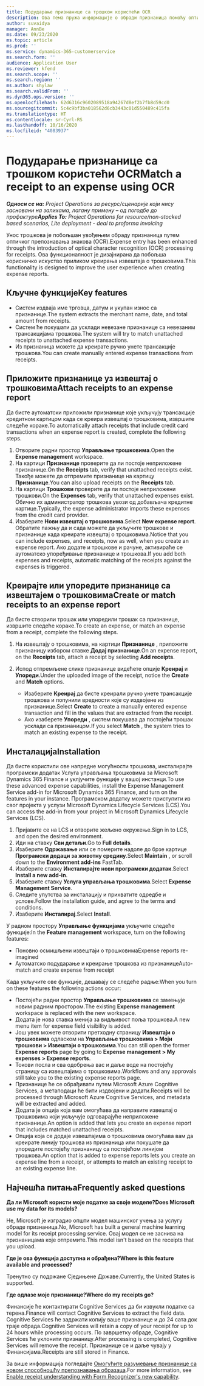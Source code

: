 ```yaml
---
title: Подударање признанице са трошком користећи OCR
description: Ова тема пружа информације о обради признаница помоћу оптичког препознавања знакова (OCR).
author: suvaidya
manager: AnnBe
ms.date: 09/23/2020
ms.topic: article
ms.prod: ''
ms.service: dynamics-365-customerservice
ms.search.form: ''
audience: Application User
ms.reviewer: kfend
ms.search.scope: ''
ms.search.region: ''
ms.author: shylaw
ms.search.validFrom: ''
ms.dyn365.ops.version: ''
ms.openlocfilehash: 62d6316c9602089518a94267d8ef2b7fb8d59cd0
ms.sourcegitcommit: 5c4c9bf3ba018562d6cb3443c01d550489c415fa
ms.translationtype: HT
ms.contentlocale: sr-Cyrl-RS
ms.lasthandoff: 10/16/2020
ms.locfileid: "4083937"
---
```

# <a name="match-a-receipt-to-an-expense-using-ocr"></a><span data-ttu-id="4153f-103">Подударање признанице са трошком користећи OCR</span><span class="sxs-lookup"><span data-stu-id="4153f-103">Match a receipt to an expense using OCR</span></span>

<span data-ttu-id="4153f-104">_**Односи се на:** Project Operations за ресурс/сценарије који нису засновани на залихама, лагану примену – од погодбе до профактуре_</span><span class="sxs-lookup"><span data-stu-id="4153f-104">_**Applies To:** Project Operations for resource/non-stocked based scenarios, Lite deployment - deal to proforma invoicing_</span></span>

<span data-ttu-id="4153f-105">Унос трошкова је побољшан увођењем обраду признаница путем оптичког препознавања знакова (OCR).</span><span class="sxs-lookup"><span data-stu-id="4153f-105">Expense entry has been enhanced through the introduction of optical character recognition (OCR) processing for receipts.</span></span> <span data-ttu-id="4153f-106">Ова функционалност је дизајнирана да побољша корисничко искуство приликом креирања извештаја о трошковима.</span><span class="sxs-lookup"><span data-stu-id="4153f-106">This functionality is designed to improve the user experience when creating expense reports.</span></span>

## <a name="key-features"></a><span data-ttu-id="4153f-107">Кључне функције</span><span class="sxs-lookup"><span data-stu-id="4153f-107">Key features</span></span>

- <span data-ttu-id="4153f-108">Систем издваја име трговца, датум и укупан износ са признанице.</span><span class="sxs-lookup"><span data-stu-id="4153f-108">The system extracts the merchant name, date, and total amount from receipts.</span></span>
- <span data-ttu-id="4153f-109">Систем ће покушати да усклади невезане признанице са невезаним трансакцијама трошкова.</span><span class="sxs-lookup"><span data-stu-id="4153f-109">The system will try to match unattached receipts to unattached expense transactions.</span></span>
- <span data-ttu-id="4153f-110">Из признаница можете да креирате ручно унете трансакције трошкова.</span><span class="sxs-lookup"><span data-stu-id="4153f-110">You can create manually entered expense transactions from receipts.</span></span>

## <a name="attach-receipts-to-an-expense-report"></a><span data-ttu-id="4153f-111">Приложите признанице уз извештај о трошковима</span><span class="sxs-lookup"><span data-stu-id="4153f-111">Attach receipts to an expense report</span></span>

<span data-ttu-id="4153f-112">Да бисте аутоматски приложили признанице које укључују трансакције кредитном картицом када се креира извештај о трошковима, извршите следеће кораке.</span><span class="sxs-lookup"><span data-stu-id="4153f-112">To automatically attach receipts that include credit card transactions when an expense report is created, complete the following steps.</span></span>

  1. <span data-ttu-id="4153f-113">Отворите радни простор **Управљање трошковима**.</span><span class="sxs-lookup"><span data-stu-id="4153f-113">Open the **Expense management** workspace.</span></span>
  2. <span data-ttu-id="4153f-114">На картици **Признанице** проверите да ли постоје неприложене признанице.</span><span class="sxs-lookup"><span data-stu-id="4153f-114">On the **Receipts** tab, verify that unattached receipts exist.</span></span> <span data-ttu-id="4153f-115">Такође можете да отпремите признанице на картицу **Признанице**.</span><span class="sxs-lookup"><span data-stu-id="4153f-115">You can also upload receipts on the **Receipts** tab.</span></span>
  3. <span data-ttu-id="4153f-116">На картици **Трошкови** проверите да ли постоје неприложени трошкови.</span><span class="sxs-lookup"><span data-stu-id="4153f-116">On the **Expenses** tab, verify that unattached expenses exist.</span></span> <span data-ttu-id="4153f-117">Обично их администратор трошкова увози од добављача кредитне картице.</span><span class="sxs-lookup"><span data-stu-id="4153f-117">Typically, the expense administrator imports these expenses from the credit card provider.</span></span>
  4. <span data-ttu-id="4153f-118">Изаберите **Нови извештај о трошковима**.</span><span class="sxs-lookup"><span data-stu-id="4153f-118">Select **New expense report**.</span></span> <span data-ttu-id="4153f-119">Обратите пажњу да и сада можете да укључите трошкове и признанице када креирате извештај о трошковима.</span><span class="sxs-lookup"><span data-stu-id="4153f-119">Notice that you can include expenses, and receipts, now as well, when you create an expense report.</span></span> <span data-ttu-id="4153f-120">Ако додате и трошкове и рачуне, активираће се аутоматско упоређивање признанице и трошкова.</span><span class="sxs-lookup"><span data-stu-id="4153f-120">If you add both expenses and receipts, automatic matching of the receipts against the expenses is triggered.</span></span>

## <a name="create-or-match-receipts-to-an-expense-report"></a><span data-ttu-id="4153f-121">Креирајте или упоредите признанице са извештајем о трошковима</span><span class="sxs-lookup"><span data-stu-id="4153f-121">Create or match receipts to an expense report</span></span>
<span data-ttu-id="4153f-122">Да бисте створили трошак или упоредили трошак са признанице, извршите следеће кораке.</span><span class="sxs-lookup"><span data-stu-id="4153f-122">To create an expense, or match an expense from a receipt, complete the following steps.</span></span>

  1. <span data-ttu-id="4153f-123">На извештају о трошковима, на картици **Признанице** , приложите признаницу избором ставке **Додај признанице**.</span><span class="sxs-lookup"><span data-stu-id="4153f-123">On an expense report, on the **Receipts** tab, attach a receipt by selecting **Add receipts**.</span></span>
  2. <span data-ttu-id="4153f-124">Испод отпремљене слике признанице видећете опције **Креирај** и **Упореди**.</span><span class="sxs-lookup"><span data-stu-id="4153f-124">Under the uploaded image of the receipt, notice the **Create** and **Match** options.</span></span>

      - <span data-ttu-id="4153f-125">Изаберите **Креирај** да бисте креирали ручно унете трансакције трошкова и попунили вредности које су издвојене из признанице.</span><span class="sxs-lookup"><span data-stu-id="4153f-125">Select **Create** to create a manually entered expense transaction and fill in the values that are extracted from the receipt.</span></span>
      - <span data-ttu-id="4153f-126">Ако изаберете **Упореди** , систем покушава да постојећи трошак усклади са признаницом.</span><span class="sxs-lookup"><span data-stu-id="4153f-126">If you select **Match** , the system tries to match an existing expense to the receipt.</span></span>

## <a name="installation"></a><span data-ttu-id="4153f-127">Инсталација</span><span class="sxs-lookup"><span data-stu-id="4153f-127">Installation</span></span>

<span data-ttu-id="4153f-128">Да бисте користили ове напредне могућности трошкова, инсталирајте програмски додатак Услуга управљања трошковима за Microsoft Dynamics 365 Finance и уклјучите функције у вашој инстанци.</span><span class="sxs-lookup"><span data-stu-id="4153f-128">To use these advanced expense capabilities, install the Expense Management Service add-in for Microsoft Dynamics 365 Finance, and turn on the features in your instance.</span></span> <span data-ttu-id="4153f-129">Програмском додатку можете приступити из свог пројекта у услузи Microsoft Dynamics Lifecycle Services (LCS).</span><span class="sxs-lookup"><span data-stu-id="4153f-129">You can access the add-in from your project in Microsoft Dynamics Lifecycle Services (LCS).</span></span>

1. <span data-ttu-id="4153f-130">Пријавите се на LCS и отворите жељено окружење.</span><span class="sxs-lookup"><span data-stu-id="4153f-130">Sign in to LCS, and open the desired environment.</span></span>
2. <span data-ttu-id="4153f-131">Иди на ставку **Сви детаљи**.</span><span class="sxs-lookup"><span data-stu-id="4153f-131">Go to **Full details**.</span></span>
3. <span data-ttu-id="4153f-132">Изаберите **Одржавање** или се померите надоле до брзе картице **Програмски додаци за животну средину**.</span><span class="sxs-lookup"><span data-stu-id="4153f-132">Select **Maintain** , or scroll down to the **Environment add-ins** FastTab.</span></span>
4. <span data-ttu-id="4153f-133">Изаберите ставку **Инсталирајте нови програмски додатак**.</span><span class="sxs-lookup"><span data-stu-id="4153f-133">Select **Install a new add-in**.</span></span>
5. <span data-ttu-id="4153f-134">Изаберите ставку **Услуга управљања трошковима**.</span><span class="sxs-lookup"><span data-stu-id="4153f-134">Select **Expense Management Service**.</span></span>
6. <span data-ttu-id="4153f-135">Следите упутства за инсталацију и прихватите одредбе и услове.</span><span class="sxs-lookup"><span data-stu-id="4153f-135">Follow the installation guide, and agree to the terms and conditions.</span></span>
7. <span data-ttu-id="4153f-136">Изаберите **Инсталирај**.</span><span class="sxs-lookup"><span data-stu-id="4153f-136">Select **Install**.</span></span>

<span data-ttu-id="4153f-137">У радном простору **Управљање функцијама** укључите следеће функције:</span><span class="sxs-lookup"><span data-stu-id="4153f-137">In the **Feature management** workspace, turn on the following features:</span></span>

- <span data-ttu-id="4153f-138">Поновно осмишљени извештаји о трошковима</span><span class="sxs-lookup"><span data-stu-id="4153f-138">Expense reports re-imagined</span></span>
- <span data-ttu-id="4153f-139">Аутоматско подударање и креирање трошкова из признанице</span><span class="sxs-lookup"><span data-stu-id="4153f-139">Auto-match and create expense from receipt</span></span>

<span data-ttu-id="4153f-140">Када укључите ове функције, дешавају се следеће радње:</span><span class="sxs-lookup"><span data-stu-id="4153f-140">When you turn on these features the following actions occur:</span></span>

- <span data-ttu-id="4153f-141">Постојећи радни простор **Управљање трошковима** се замењује новим радним простором.</span><span class="sxs-lookup"><span data-stu-id="4153f-141">The existing **Expense management** workspace is replaced with the new workspace.</span></span>
- <span data-ttu-id="4153f-142">Додата је нова ставка менија за видљивост поља трошкова.</span><span class="sxs-lookup"><span data-stu-id="4153f-142">A new menu item for expense field visibility is added.</span></span>
- <span data-ttu-id="4153f-143">Још увек можете отворити претходну страницу **Извештаји о трошковима** одласком на **Управљање трошковима > Моји трошкови > Извештаји о трошковима**.</span><span class="sxs-lookup"><span data-stu-id="4153f-143">You can still open the former **Expense reports** page by going to **Expense management > My expenses > Expense reports**.</span></span>
- <span data-ttu-id="4153f-144">Токови посла и сва одобрења вас и даље воде на постојећу страницу са извештајима о трошковима.</span><span class="sxs-lookup"><span data-stu-id="4153f-144">Workflows and any approvals still take you to the existing expense reports page.</span></span>
- <span data-ttu-id="4153f-145">Признанице ће се обрађивати путем Microsoft Azure Cognitive Services, а метаподаци ће бити издвојени и додати.</span><span class="sxs-lookup"><span data-stu-id="4153f-145">Receipts will be processed through Microsoft Azure Cognitive Services, and metadata will be extracted and added.</span></span>
- <span data-ttu-id="4153f-146">Додата је опција која вам омогућава да направите извештај о трошковима који укључује одговарајуће неприложене признанице.</span><span class="sxs-lookup"><span data-stu-id="4153f-146">An option is added that lets you create an expense report that includes matched unattached receipts.</span></span>
- <span data-ttu-id="4153f-147">Опција која се додаје извештајима о трошковима омогућава вам да креирате линију трошкова из признаница или покушате да упоредите постојећу признаницу са постојећом линијом трошкова.</span><span class="sxs-lookup"><span data-stu-id="4153f-147">An option that is added to expense reports lets you create an expense line from a receipt, or attempts to match an existing receipt to an existing expense line.</span></span>

## <a name="frequently-asked-questions"></a><span data-ttu-id="4153f-148">Најчешћа питања</span><span class="sxs-lookup"><span data-stu-id="4153f-148">Frequently asked questions</span></span>

<span data-ttu-id="4153f-149">**Да ли Microsoft користи моје податке за своје моделе?**</span><span class="sxs-lookup"><span data-stu-id="4153f-149">**Does Microsoft use my data for its models?**</span></span>

<span data-ttu-id="4153f-150">Не, Microsoft је изградио општи модел машинског учења за услугу обраде признаница.</span><span class="sxs-lookup"><span data-stu-id="4153f-150">No, Microsoft has built a general machine learning model for its receipt processing service.</span></span> <span data-ttu-id="4153f-151">Овај модел се не заснива на признаницама које отпремите.</span><span class="sxs-lookup"><span data-stu-id="4153f-151">This model isn't based on the receipts that you upload.</span></span>

<span data-ttu-id="4153f-152">**Где је ова функција доступна и обрађена?**</span><span class="sxs-lookup"><span data-stu-id="4153f-152">**Where is this feature available and processed?**</span></span>

<span data-ttu-id="4153f-153">Тренутно су подржане Сједињене Државе.</span><span class="sxs-lookup"><span data-stu-id="4153f-153">Currently, the United States is supported.</span></span>

<span data-ttu-id="4153f-154">**Где одлазе моје признанице?**</span><span class="sxs-lookup"><span data-stu-id="4153f-154">**Where do my receipts go?**</span></span>

<span data-ttu-id="4153f-155">Финансије ће контактирати Cognitive Services да би извукли податке са терена.</span><span class="sxs-lookup"><span data-stu-id="4153f-155">Finance will contact Cognitive Services to extract the field data.</span></span> <span data-ttu-id="4153f-156">Cognitive Services ће задржати копију ваше признанице и до 24 сата док траје обрада.</span><span class="sxs-lookup"><span data-stu-id="4153f-156">Cognitive Services will retain a copy of your receipt for up to 24 hours while processing occurs.</span></span> <span data-ttu-id="4153f-157">По завршетку обраде, Cognitive Services ће уклонити признаницу.</span><span class="sxs-lookup"><span data-stu-id="4153f-157">After processing is completed, Cognitive Services will remove the receipt.</span></span> <span data-ttu-id="4153f-158">Признанице се и даље чувају у Финансијама.</span><span class="sxs-lookup"><span data-stu-id="4153f-158">Receipts are still stored in Finance.</span></span>

<span data-ttu-id="4153f-159">За више информација погледајте [Омогућите разумевање признанице са новом способношћу препознавања образаца](https://azure.microsoft.com/blog/enable-receipt-understanding-with-form-recognizer-s-new-capability/).</span><span class="sxs-lookup"><span data-stu-id="4153f-159">For more information, see [Enable receipt understanding with Form Recognizer's new capability](https://azure.microsoft.com/blog/enable-receipt-understanding-with-form-recognizer-s-new-capability/).</span></span>
